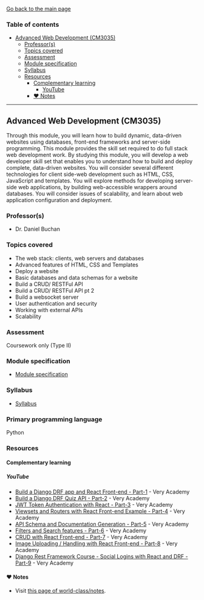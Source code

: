 [Go back to the main page](../../../README.md)

### Table of contents

- [Advanced Web Development (CM3035)](#advanced-web-development-cm3035)
  - [Professor(s)](#professors)
  - [Topics covered](#topics-covered)
  - [Assessment](#assessment)
  - [Module specification](#module-specification)
  - [Syllabus](#syllabus)
  - [Resources](#resources)
    - [Complementary learning](#complementary-learning)
      - [YouTube](#youtube)
    - [:heart: Notes](#heart-notes)

---

## Advanced Web Development (CM3035)

Through this module, you will learn how to build dynamic, data-driven
websites using databases, front-end frameworks and server-side
programming. This module provides the skill set required to do full
stack web development work. By studying this module, you will develop
a web developer skill set that enables you to understand how to build
and deploy complete, data-driven websites. You will consider several
different technologies for client side-web development such as HTML,
CSS, JavaScript and templates. You will explore methods for developing
server-side web applications, by building web-accessible wrappers around
databases. You will consider issues of scalability, and learn about web
application configuration and deployment.

### Professor(s)

- Dr. Daniel Buchan

### Topics covered

- The web stack: clients, web servers and databases
- Advanced features of HTML, CSS and Templates
- Deploy a website
- Basic databases and data schemas for a website
- Build a CRUD/ RESTFul API
- Build a CRUD/ RESTFul API pt 2
- Build a websocket server
- User authentication and security
- Working with external APIs
- Scalability

### Assessment

Coursework only (Type II)

### Module specification

- [Module specification](https://github.com/world-class/binary-assets/blob/master/modules/module-specification/CM3035_AWD-Module-Spec.pdf)

### Syllabus

- [Syllabus](https://github.com/world-class/binary-assets/blob/master/modules/syllabi/Syllabus_CM3035_AWD.pdf)

### Primary programming language

Python

### Resources

#### Complementary learning

##### YouTube

- [Build a Django DRF app and React Front-end - Part-1](https://www.youtube.com/watch?v=soxd_xdHR0o) - Very Academy
- [Build a Django DRF Quiz API - Part-2](https://www.youtube.com/watch?v=EWJ2-xkfvXI) - Very Academy
- [JWT Token Authentication with React - Part-3](https://www.youtube.com/watch?v=AfYfvjP1hK8) - Very Academy
- [Viewsets and Routers with React Front-end Example - Part-4](https://www.youtube.com/watch?v=dCbfOZurCQk) - Very Academy
- [API Schema and Documentation Generation - Part-5](https://www.youtube.com/watch?v=-nuobfiU49Q) - Very Academy
- [Filters and Search features - Part-6](https://www.youtube.com/watch?v=3Qdy-FvUEcY) - Very Academy
- [CRUD with React Front-end - Part-7](https://www.youtube.com/watch?v=Hxadcs7v1NY) - Very Academy
- [Image Uploading / Handling with React Front-end - Part-8](https://www.youtube.com/watch?v=V2zaeqFSSTE) - Very Academy
- [Django Rest Framework Course - Social Logins with React and DRF - Part-9](https://www.youtube.com/watch?v=wlcCvzOLL8w) - Very Academy

#### :heart: Notes

- Visit [this page of world-class/notes](https://github.com/world-class/notes/tree/master/level-6/advanced-web-development).
